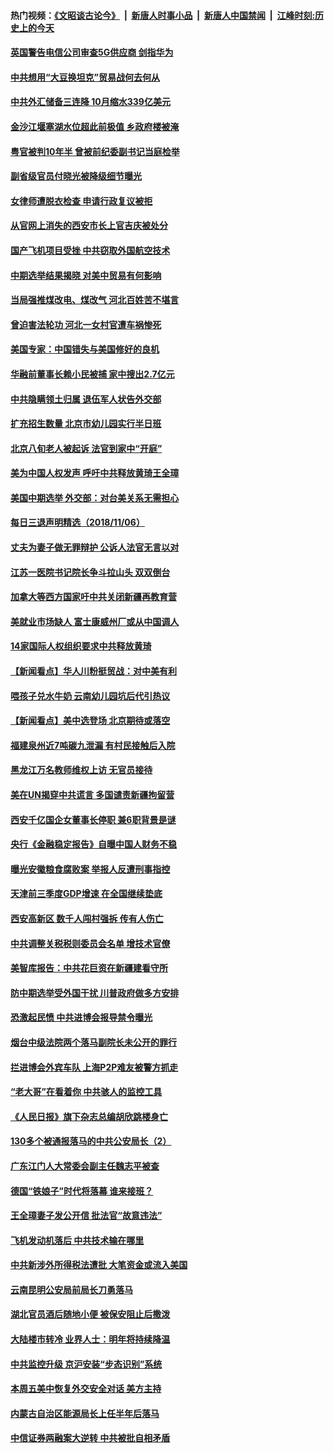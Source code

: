 #### 热门视频：[《文昭谈古论今》](https://github.com/gfw-breaker/wenzhao/blob/master/README.md?t=11072133?t=11071833) &nbsp;|&nbsp; [新唐人时事小品](https://github.com/gfw-breaker/ntdtv-comedy/blob/master/README.md?t=11072133?t=11071833) &nbsp;|&nbsp; [新唐人中国禁闻](https://github.com/gfw-breaker/ntdtv-news/blob/master/README.md?t=11072133?t=11071833) &nbsp;|&nbsp; [江峰时刻:历史上的今天](https://github.com/gfw-breaker/today-in-history/blob/master/README.md?t=11072133?t=11071833) 

#### [英国警告电信公司审查5G供应商 剑指华为](../pages/nsc413/n10836577.md?t=11072133?t=11071833) 

#### [中共想用“大豆换坦克”贸易战何去何从](../pages/nsc413/n10834976.md?t=11072133?t=11071833) 

#### [中共外汇储备三连降 10月缩水339亿美元](../pages/nsc413/n10836479.md?t=11072133?t=11071833) 

#### [金沙江堰塞湖水位超此前极值 乡政府楼被淹](../pages/nsc413/n10835961.md?t=11072133?t=11071833) 


#### [粤官被判10年半 曾被前纪委副书记当庭检举](../pages/nsc413/n10836044.md?t=11072133?t=11071833) 

#### [副省级官员付晓光被降级细节曝光](../pages/nsc413/n10835689.md?t=11072133?t=11071833) 

#### [女律师遭脱衣检查 申请行政复议被拒](../pages/nsc413/n10835615.md?t=11072133?t=11071833) 

#### [从官网上消失的西安市长上官吉庆被处分](../pages/nsc413/n10836061.md?t=11072133?t=11071833) 

#### [国产飞机项目受挫 中共窃取外国航空技术](../pages/nsc413/n10834297.md?t=11072133?t=11071833) 

#### [中期选举结果揭晓 对美中贸易有何影响](../pages/nsc413/n10835845.md?t=11072133?t=11071833) 

#### [当局强推煤改电、煤改气 河北百姓苦不堪言](../pages/nsc413/n10834838.md?t=11072133?t=11071833) 

#### [曾迫害法轮功 河北一女村官遭车祸惨死](../pages/nsc413/n10320979.md?t=11072133?t=11071833) 

#### [美国专家：中国错失与美国修好的良机](../pages/nsc413/n10835636.md?t=11072133?t=11071833) 

#### [华融前董事长赖小民被捕 家中搜出2.7亿元](../pages/nsc413/n10835302.md?t=11072133?t=11071833) 

#### [中共隐瞒领土归属 退伍军人状告外交部](../pages/nsc413/n10834882.md?t=11072133?t=11071833) 

#### [扩充招生数量 北京市幼儿园实行半日班](../pages/nsc413/n10834665.md?t=11072133?t=11071833) 

#### [北京八旬老人被起诉 法官到家中“开庭”](../pages/nsc413/n10833072.md?t=11072133?t=11071833) 


#### [美为中国人权发声 呼吁中共释放黄琦王全璋](../pages/nsc413/n10834931.md?t=11072133?t=11071833) 

#### [美国中期选举 外交部：对台美关系无需担心](../pages/nsc413/n10834857.md?t=11072133?t=11071833) 

#### [每日三退声明精选（2018/11/06）](../pages/nsc413/n10834887.md?t=11072133?t=11071833) 

#### [丈夫为妻子做无罪辩护 公诉人法官无言以对](../pages/nsc413/n10615719.md?t=11072133?t=11071833) 

#### [江苏一医院书记院长争斗拉山头 双双倒台](../pages/nsc413/n10834464.md?t=11072133?t=11071833) 

#### [加拿大等西方国家吁中共关闭新疆再教育营](../pages/nsc413/n10834418.md?t=11072133?t=11071833) 

#### [美就业市场缺人 富士康威州厂或从中国调人](../pages/nsc413/n10834510.md?t=11072133?t=11071833) 

#### [14家国际人权组织要求中共释放黄琦](../pages/nsc413/n10834157.md?t=11072133?t=11071833) 

#### [【新闻看点】华人川粉挺贸战：对中美有利](../pages/nsc413/n10834109.md?t=11072133?t=11071833) 

#### [喂孩子兑水牛奶 云南幼儿园坑后代引热议](../pages/nsc413/n10834409.md?t=11072133?t=11071833) 

#### [【新闻看点】美中选登场 北京期待或落空](../pages/nsc413/n10833936.md?t=11072133?t=11071833) 

#### [福建泉州近7吨碳九泄漏 有村民接触后入院](../pages/nsc413/n10834291.md?t=11072133?t=11071833) 

#### [黑龙江万名教师维权上访 无官员接待](../pages/nsc413/n10833659.md?t=11072133?t=11071833) 

#### [美在UN揭穿中共谎言 多国谴责新疆拘留营](../pages/nsc413/n10834220.md?t=11072133?t=11071833) 

#### [西安千亿国企女董事长停职 兼6职背景是谜](../pages/nsc413/n10834246.md?t=11072133?t=11071833) 

#### [央行《金融稳定报告》自曝中国人财务不稳](../pages/nsc413/n10834139.md?t=11072133?t=11071833) 

#### [曝光安徽粮食腐败案 举报人反遭刑事指控](../pages/nsc413/n10834027.md?t=11072133?t=11071833) 

#### [天津前三季度GDP增速 在全国继续垫底](../pages/nsc413/n10833943.md?t=11072133?t=11071833) 

#### [西安高新区 数千人闯村强拆  传有人伤亡](../pages/nsc413/n10834104.md?t=11072133?t=11071833) 

#### [中共调整关税税则委员会名单 增技术官僚](../pages/nsc413/n10834145.md?t=11072133?t=11071833) 

#### [美智库报告：中共花巨资在新疆建看守所](../pages/nsc413/n10834034.md?t=11072133?t=11071833) 

#### [防中期选举受外国干扰 川普政府做多方安排](../pages/nsc413/n10834018.md?t=11072133?t=11071833) 

#### [恐激起民愤 中共进博会报导禁令曝光](../pages/nsc413/n10832927.md?t=11072133?t=11071833) 

#### [烟台中级法院两个落马副院长未公开的罪行](../pages/nsc413/n10665752.md?t=11072133?t=11071833) 

#### [拦进博会外宾车队 上海P2P难友被警方抓走](../pages/nsc413/n10833154.md?t=11072133?t=11071833) 

#### [“老大哥”在看着你 中共骇人的监控工具](../pages/nsc413/n10833906.md?t=11072133?t=11071833) 

#### [《人民日报》旗下杂志总编胡欣跳楼身亡](../pages/nsc413/n10833873.md?t=11072133?t=11071833) 

#### [130多个被通报落马的中共公安局长（2）](../pages/nsc413/n10831351.md?t=11072133?t=11071833) 

#### [广东江门人大常委会副主任魏志平被查](../pages/nsc413/n10833435.md?t=11072133?t=11071833) 


#### [德国“铁娘子”时代将落幕 谁来接班？](../pages/nsc413/n10833701.md?t=11072133?t=11071833) 

#### [王全璋妻子发公开信 批法官“故意违法”](../pages/nsc413/n10833219.md?t=11072133?t=11071833) 

#### [飞机发动机落后 中共技术输在哪里](../pages/nsc413/n10831804.md?t=11072133?t=11071833) 

#### [中共新涉外所得税法遭批 大笔资金或流入美国](../pages/nsc413/n10833251.md?t=11072133?t=11071833) 

#### [云南昆明公安局前局长刀勇落马](../pages/nsc413/n10833269.md?t=11072133?t=11071833) 

#### [湖北官员酒后随地小便 被保安阻止后撒泼](../pages/nsc413/n10832911.md?t=11072133?t=11071833) 

#### [大陆楼市转冷 业界人士：明年将持续降温](../pages/nsc413/n10832973.md?t=11072133?t=11071833) 

#### [中共监控升级 京沪安装“步态识别”系统](../pages/nsc413/n10833186.md?t=11072133?t=11071833) 

#### [本周五美中恢复外交安全对话 美方主持](../pages/nsc413/n10833126.md?t=11072133?t=11071833) 

#### [内蒙古自治区能源局长上任半年后落马](../pages/nsc413/n10832897.md?t=11072133?t=11071833) 

#### [中信证券两融案大逆转 中共被批自相矛盾](../pages/nsc413/n10832869.md?t=11072133?t=11071833) 

